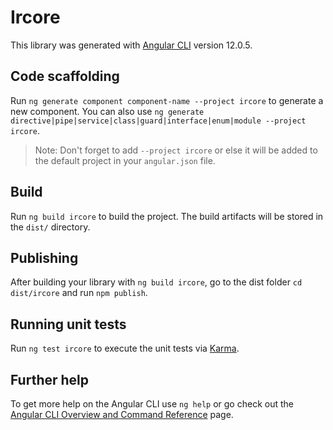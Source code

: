 # Ircore

This library was generated with [Angular CLI](https://github.com/angular/angular-cli) version 12.0.5.

## Code scaffolding

Run `ng generate component component-name --project ircore` to generate a new component. You can also use `ng generate directive|pipe|service|class|guard|interface|enum|module --project ircore`.
> Note: Don't forget to add `--project ircore` or else it will be added to the default project in your `angular.json` file. 

## Build

Run `ng build ircore` to build the project. The build artifacts will be stored in the `dist/` directory.

## Publishing

After building your library with `ng build ircore`, go to the dist folder `cd dist/ircore` and run `npm publish`.

## Running unit tests

Run `ng test ircore` to execute the unit tests via [Karma](https://karma-runner.github.io).

## Further help

To get more help on the Angular CLI use `ng help` or go check out the [Angular CLI Overview and Command Reference](https://angular.io/cli) page.
